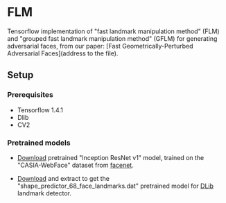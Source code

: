 # FLM 

Tensorflow implementation of "fast landmark manipulation method" (FLM) and "grouped fast landmark manipulation method" (GFLM) for generating adversarial faces, from our paper: [Fast Geometrically-Perturbed Adversarial Faces](address to the file).

## Setup

### Prerequisites
- Tensorflow 1.4.1
- Dlib 
- CV2

### Pretrained models
- [Download](https://drive.google.com/file/d/1R77HmFADxe87GmoLwzfgMu_HY0IhcyBz/view) pretrained "Inception ResNet v1" model, trained on the "CASIA-WebFace" dataset from [facenet](https://github.com/davidsandberg/facenet).

- [Download](https://drive.google.com/file/d/1R77HmFADxe87GmoLwzfgMu_HY0IhcyBz/view) and extract to get the "shape_predictor_68_face_landmarks.dat" pretrained model for [DLib](http://dlib.net/) landmark detector.

